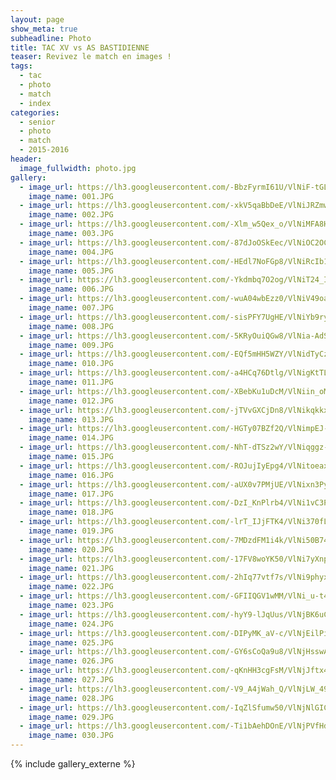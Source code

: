 ```yaml
---
layout: page
show_meta: true
subheadline: Photo
title: TAC XV vs AS BASTIDIENNE
teaser: Revivez le match en images !
tags:
  - tac
  - photo
  - match
  - index
categories:
  - senior
  - photo
  - match
  - 2015-2016
header:
  image_fullwidth: photo.jpg
gallery:
  - image_url: https://lh3.googleusercontent.com/-BbzFyrmI61U/VlNiF-tGLEI/AAAAAAAAQ3Q/FK7pm3LfujIqGm5iwgiPax7U-_nuiFD2gCHM
    image_name: 001.JPG
  - image_url: https://lh3.googleusercontent.com/-xkV5qaBbDeE/VlNiJRZmwYI/AAAAAAAAQ3o/xYHAUQ1qAkook7CdossX-26jfUMfpS0wQCHM
    image_name: 002.JPG
  - image_url: https://lh3.googleusercontent.com/-Xlm_w5Qex_o/VlNiMFA8HwI/AAAAAAAAQ34/C3pVWGnSwp8GM-XwVVjESzH2g7ey_6M4gCHM
    image_name: 003.JPG
  - image_url: https://lh3.googleusercontent.com/-87dJoOSkEec/VlNiOC2OCNI/AAAAAAAAQ4I/f-yMHKrRVHkyQAd4HCe4LVP9zG1lTCrFwCHM
    image_name: 004.JPG
  - image_url: https://lh3.googleusercontent.com/-HEdl7NoFGp8/VlNiRcIb1XI/AAAAAAAAQ4c/06NQY_Y-s9EflihcbbgwJZmYhx3JrT37wCHM
    image_name: 005.JPG
  - image_url: https://lh3.googleusercontent.com/-Ykdmbq7O2og/VlNiT24_IhI/AAAAAAAAQ4s/Tyu39XBKvJAGXtItFDq0MYxUitSPFNQxgCHM
    image_name: 006.JPG
  - image_url: https://lh3.googleusercontent.com/-wuA04wbEzz0/VlNiV49oaiI/AAAAAAAAQ44/dCUbcf6kdXcpBFDDWPQ1i6NICUsQpBpuACHM
    image_name: 007.JPG
  - image_url: https://lh3.googleusercontent.com/-sisPFY7UgHE/VlNiYb9rykI/AAAAAAAAQ5I/CJu8aLqUfkIFcREPt327UgjREnDmCtmvACHM
    image_name: 008.JPG
  - image_url: https://lh3.googleusercontent.com/-5KRyOuiQGw8/VlNia-AdSgI/AAAAAAAAQ5Y/xNjMM9dzyGoMi2tdGWUjJjMvVkkxIgEhACHM
    image_name: 009.JPG
  - image_url: https://lh3.googleusercontent.com/-EQf5mHH5WZY/VlNidTyCzHI/AAAAAAAAQ5o/96ODglI0LCwok1-0aDahH3s7OVAk4cwkQCHM
    image_name: 010.JPG
  - image_url: https://lh3.googleusercontent.com/-a4HCq76Dtlg/VlNigKtTLII/AAAAAAAAQ54/Wi9-FdpThC4LyhE02CQCsN0Bc4wvZ1WaQCHM
    image_name: 011.JPG
  - image_url: https://lh3.googleusercontent.com/-XBebKu1uDcM/VlNiin_oMOI/AAAAAAAAQ6E/gwNqQHs0zjorvqbiJh9CuqzRUHCV-ck_QCHM
    image_name: 012.JPG
  - image_url: https://lh3.googleusercontent.com/-jTVvGXCjDn8/VlNikqkkxlI/AAAAAAAAQ6Q/0WuvTXOBlWgvN1fuSNgIrlr4AlhaWabjACHM
    image_name: 013.JPG
  - image_url: https://lh3.googleusercontent.com/-HGTy07BZf2Q/VlNimpEJ-VI/AAAAAAAAQ6g/rzYd7lf3ajQVNLfF3YjLoRwxkfD5bcPVQCHM
    image_name: 014.JPG
  - image_url: https://lh3.googleusercontent.com/-NhT-dTSz2wY/VlNiqggz-EI/AAAAAAAAQ68/jEsBn7b8p4scQAPVcuUSGjysxAhQtDUFQCHM
    image_name: 015.JPG
  - image_url: https://lh3.googleusercontent.com/-ROJujIyEpg4/VlNitoeaxpI/AAAAAAAAQ7Q/MWLhX5h8y2gxs_wRO_-c_7P_u5R3GjV9ACHM
    image_name: 016.JPG
  - image_url: https://lh3.googleusercontent.com/-aUX0v7PMjUE/VlNixn3PymI/AAAAAAAAQ7o/GMHLn3h0wYAPhs4bwmk5IjWqTD-M149pACHM
    image_name: 017.JPG
  - image_url: https://lh3.googleusercontent.com/-DzI_KnPlrb4/VlNi1vC3PkI/AAAAAAAAQ78/NTHG1mP4G4MMiUg50A8x3Zen6CmkGyWQQCHM
    image_name: 018.JPG
  - image_url: https://lh3.googleusercontent.com/-lrT_IJjFTK4/VlNi370fL1I/AAAAAAAAQ8I/BjERckcdGZ8IBx_1H3qIMEFu1Wss1K0RQCHM
    image_name: 019.JPG
  - image_url: https://lh3.googleusercontent.com/-7MDzdFM1i4k/VlNi50B74HI/AAAAAAAAQ8Y/onsApHlvEJg7w6ZNcE4yr2kiYouVpQOVQCHM
    image_name: 020.JPG
  - image_url: https://lh3.googleusercontent.com/-17FV8woYK50/VlNi7yXnpzI/AAAAAAAAQ8k/gIsQqa6UzncrifgcLEZZoV8Pi_KHMrFHwCHM
    image_name: 021.JPG
  - image_url: https://lh3.googleusercontent.com/-2hIq77vtf7s/VlNi9phyxRI/AAAAAAAAQ8w/OJ1v547pccMo037jYV8qCZqM6NraFFU5QCHM
    image_name: 022.JPG
  - image_url: https://lh3.googleusercontent.com/-GFIIQGV1wMM/VlNi_u-t4fI/AAAAAAAAQ88/efVFQ7kRCvcxskVNm3qABkNa7c4Wv1RZACHM
    image_name: 023.JPG
  - image_url: https://lh3.googleusercontent.com/-hyY9-lJqUus/VlNjBK6uCBI/AAAAAAAAQ9I/ug1e53lPgLkxYnF6D6_AyyNW9deqL4-4gCHM
    image_name: 024.JPG
  - image_url: https://lh3.googleusercontent.com/-DIPyMK_aV-c/VlNjEilPizI/AAAAAAAAQ9g/1U81ViqFAmETmuR3Ol06hK0CeDVkfeLEwCHM
    image_name: 025.JPG
  - image_url: https://lh3.googleusercontent.com/-GY6sCoQa9u8/VlNjHsswAoI/AAAAAAAAQ9w/4L8yTJS3MfUOrQQVFUCKXPYYHTKuGIaDQCHM
    image_name: 026.JPG
  - image_url: https://lh3.googleusercontent.com/-qKnHH3cgFsM/VlNjJftx4cI/AAAAAAAAQ98/ANAX-k7mqBICRdwUyvgoTuWaWuHOuW_IgCHM
    image_name: 027.JPG
  - image_url: https://lh3.googleusercontent.com/-V9_A4jWah_Q/VlNjLW_49aI/AAAAAAAAQ-I/9p9_QB_eGqYiDOawp_21iLIOeKMA-U_sQCHM
    image_name: 028.JPG
  - image_url: https://lh3.googleusercontent.com/-IqZlSfumw50/VlNjNlGICOI/AAAAAAAAQ-Y/tbzWwe0ICAorB33K5iZz1UN57ZtGJhp4QCHM
    image_name: 029.JPG
  - image_url: https://lh3.googleusercontent.com/-Ti1bAehDOnE/VlNjPVfHdaI/AAAAAAAAQ-k/KTHtHX8HICcnHUptru2ksnSd_JhkxsikQCHM
    image_name: 030.JPG
---
```

{% include gallery_externe %}
